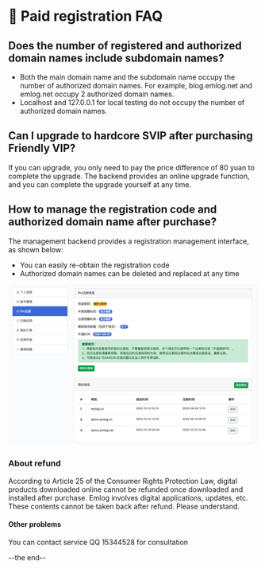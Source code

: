 # &#x1F34A; Paid registration FAQ

## Does the number of registered and authorized domain names include subdomain names?

- Both the main domain name and the subdomain name occupy the number of authorized domain names. For example, blog.emlog.net and emlog.net occupy 2 authorized domain names.
- Localhost and 127.0.0.1 for local testing do not occupy the number of authorized domain names.

## Can I upgrade to hardcore SVIP after purchasing Friendly VIP?

If you can upgrade, you only need to pay the price difference of 80 yuan to complete the upgrade. The backend provides an online upgrade function, and you can complete the upgrade yourself at any time.

## How to manage the registration code and authorized domain name after purchase?

The management backend provides a registration management interface, as shown below:

- You can easily re-obtain the registration code
- Authorized domain names can be deleted and replaced at any time

![](faq-pro-1.png)

### About refund

According to Article 25 of the Consumer Rights Protection Law, digital products downloaded online cannot be refunded once downloaded and installed after purchase. Emlog involves digital applications, updates, etc. These contents cannot be taken back after refund. Please understand.

#### Other problems

You can contact service QQ 15344528 for consultation

--the end--
